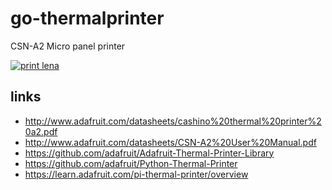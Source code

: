 # go-thermalprinter

CSN-A2 Micro panel printer

[![print lena](https://v.cdn.vine.co/r/videos/84399AC0A61275138263405174784_SW_WEBM_1446990859263d602e6430f.webm.jpg)](https://vine.co/v/elzFxVh6vZh)

## links

- http://www.adafruit.com/datasheets/cashino%20thermal%20printer%20a2.pdf
- http://www.adafruit.com/datasheets/CSN-A2%20User%20Manual.pdf
- https://github.com/adafruit/Adafruit-Thermal-Printer-Library
- https://github.com/adafruit/Python-Thermal-Printer
- https://learn.adafruit.com/pi-thermal-printer/overview

